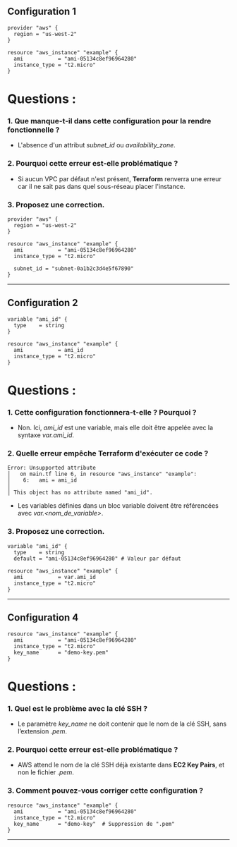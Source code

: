 ## **Configuration 1**  

```hcl
provider "aws" {
  region = "us-west-2"
}

resource "aws_instance" "example" {
  ami           = "ami-05134c8ef96964280"
  instance_type = "t2.micro"
}
```

# **Questions :**  
### 1. Que manque-t-il dans cette configuration pour la rendre fonctionnelle ?
- L'absence d'un attribut _subnet_id_ ou _availability_zone_.

### 2. Pourquoi cette erreur est-elle problématique ?
- Si aucun VPC par défaut n'est présent, **Terraform** renverra une erreur car il ne sait pas dans quel sous-réseau placer l'instance.

### 3. Proposez une correction.
```hcl
provider "aws" {
  region = "us-west-2"
}

resource "aws_instance" "example" {
  ami           = "ami-05134c8ef96964280"
  instance_type = "t2.micro"

  subnet_id = "subnet-0a1b2c3d4e5f67890"  
}

```

---


## **Configuration 2**  

```hcl
variable "ami_id" {
  type    = string
}

resource "aws_instance" "example" {
  ami           = ami_id
  instance_type = "t2.micro"
}
```

# **Questions :**  
### 1. Cette configuration fonctionnera-t-elle ? Pourquoi ?
- Non. Ici, _ami_id_ est une variable, mais elle doit être appelée avec la syntaxe _var.ami_id_.

### 2. Quelle erreur empêche Terraform d'exécuter ce code ?
```pgsql
Error: Unsupported attribute
│   on main.tf line 6, in resource "aws_instance" "example":
│    6:   ami = ami_id
│ 
│ This object has no attribute named "ami_id".
```
- Les variables définies dans un bloc variable doivent être référencées avec _var.<nom_de_variable>_.

### 3. Proposez une correction.  
```hcl
variable "ami_id" {
  type    = string
  default = "ami-05134c8ef96964280" # Valeur par défaut

resource "aws_instance" "example" {
  ami           = var.ami_id
  instance_type = "t2.micro"
}
```
---


## **Configuration 4**  

```hcl
resource "aws_instance" "example" {
  ami           = "ami-05134c8ef96964280"
  instance_type = "t2.micro"
  key_name      = "demo-key.pem"
}
```

# **Questions :**  
### 1. Quel est le problème avec la clé SSH ? 
- Le paramètre _key_name_ ne doit contenir que le nom de la clé SSH, sans l’extension _.pem_. 

### 2. Pourquoi cette erreur est-elle problématique ? 
- AWS attend le nom de la clé SSH déjà existante dans **EC2 Key Pairs**, et non le fichier _.pem_.

### 3. Comment pouvez-vous corriger cette configuration ?  
```hcl
resource "aws_instance" "example" {
  ami           = "ami-05134c8ef96964280"
  instance_type = "t2.micro"
  key_name      = "demo-key"  # Suppression de ".pem"
}
```
---

